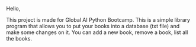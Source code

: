 Hello,

This project is made for Global AI Python Bootcamp.
This is a simple library program that allows you to put your books into a database (txt file)
and make some changes on it.
You can add a new book,
        remove a book,
        list all the books.
